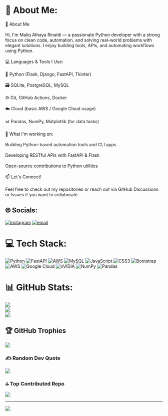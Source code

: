 # 💫 About Me:
👋 About Me<br><br>Hi, I'm Maliq Athaya Rinaldi — a passionate Python developer with a strong focus on clean code, automation, and solving real-world problems with elegant solutions. I enjoy building tools, APIs, and automating workflows using Python.<br><br>💻 Languages & Tools I Use:<br><br>🐍 Python (Flask, Django, FastAPI, Tkinter)<br><br>🗃️ SQLite, PostgreSQL, MySQL<br><br>⚙️ Git, GitHub Actions, Docker<br><br>☁️ Cloud (basic AWS / Google Cloud usage)<br><br>📊 Pandas, NumPy, Matplotlib (for data tasks)<br><br>🔭 What I'm working on:<br><br>Building Python-based automation tools and CLI apps<br><br>Developing RESTful APIs with FastAPI & Flask<br><br>Open-source contributions to Python utilities<br><br>📫 Let's Connect!<br><br>Feel free to check out my repositories or reach out via GitHub Discussions or Issues if you want to collaborate.


## 🌐 Socials:
[![Instagram](https://img.shields.io/badge/Instagram-%23E4405F.svg?logo=Instagram&logoColor=white)](https://instagram.com/2wenty7_) [![email](https://img.shields.io/badge/Email-D14836?logo=gmail&logoColor=white)](mailto:malikathaya7@gmail.com) 

# 💻 Tech Stack:
![Python](https://img.shields.io/badge/python-3670A0?style=flat&logo=python&logoColor=ffdd54) ![FastAPI](https://img.shields.io/badge/FastAPI-005571?style=flat&logo=fastapi) ![AWS](https://img.shields.io/badge/AWS-%23FF9900.svg?style=flat&logo=amazon-aws&logoColor=white) ![MySQL](https://img.shields.io/badge/mysql-4479A1.svg?style=flat&logo=mysql&logoColor=white) ![JavaScript](https://img.shields.io/badge/javascript-%23323330.svg?style=flat&logo=javascript&logoColor=%23F7DF1E) ![CSS3](https://img.shields.io/badge/css3-%231572B6.svg?style=flat&logo=css3&logoColor=white) ![Bootstrap](https://img.shields.io/badge/bootstrap-%238511FA.svg?style=flat&logo=bootstrap&logoColor=white) ![AWS](https://img.shields.io/badge/AWS-%23FF9900.svg?style=flat&logo=amazon-aws&logoColor=white) ![Google Cloud](https://img.shields.io/badge/GoogleCloud-%234285F4.svg?style=flat&logo=google-cloud&logoColor=white) ![nVIDIA](https://img.shields.io/badge/cuda-000000.svg?style=flat&logo=nVIDIA&logoColor=green) ![NumPy](https://img.shields.io/badge/numpy-%23013243.svg?style=flat&logo=numpy&logoColor=white) ![Pandas](https://img.shields.io/badge/pandas-%23150458.svg?style=flat&logo=pandas&logoColor=white)
# 📊 GitHub Stats:
![](https://github-readme-stats.vercel.app/api?username=Maliq-dlt&theme=radical&hide_border=false&include_all_commits=true&count_private=false)<br/>
![](https://nirzak-streak-stats.vercel.app/?user=Maliq-dlt&theme=radical&hide_border=false)<br/>
![](https://github-readme-stats.vercel.app/api/top-langs/?username=Maliq-dlt&theme=radical&hide_border=false&include_all_commits=true&count_private=false&layout=compact)

## 🏆 GitHub Trophies
![](https://github-profile-trophy.vercel.app/?username=Maliq-dlt&theme=radical&no-frame=false&no-bg=true&margin-w=4)

### ✍️ Random Dev Quote
![](https://quotes-github-readme.vercel.app/api?type=horizontal&theme=radical)

### 🔝 Top Contributed Repo
![](https://github-contributor-stats.vercel.app/api?username=Maliq-dlt&limit=5&theme=radical&combine_all_yearly_contributions=true)

---
[![](https://visitcount.itsvg.in/api?id=Maliq-dlt&icon=0&color=0)](https://visitcount.itsvg.in)

<!-- Proudly created with GPRM ( https://gprm.itsvg.in ) -->
